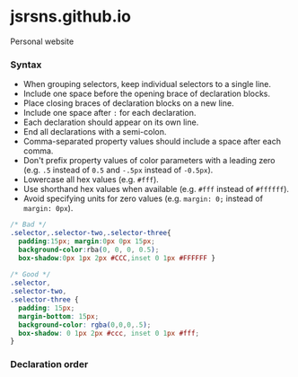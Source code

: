 # jsrsns.github.io
Personal website

### Syntax
* When grouping selectors, keep individual selectors to a single line.
* Include one space before the opening brace of declaration blocks.
* Place closing braces of declaration blocks on a new line.
* Include one space after `:` for each declaration.
* Each declaration should appear on its own line.
* End all declarations with a semi-colon.
* Comma-separated property values should include a space after each comma.
* Don't prefix property values of color parameters with a leading zero (e.g. `.5` instead of `0.5` and `-.5px` instead of `-0.5px`).
* Lowercase all hex values (e.g. `#fff`).
* Use shorthand hex values when available (e.g. `#fff` instead of `#ffffff`).
* Avoid specifying units for zero values (e.g. `margin: 0;` instead of `margin: 0px`).

```css
/* Bad */
.selector,.selector-two,.selector-three{
  padding:15px; margin:0px 0px 15px;
  background-color:rba(0, 0, 0, 0.5);
  box-shadow:0px 1px 2px #CCC,inset 0 1px #FFFFFF }
  
/* Good */
.selector,
.selector-two,
.selector-three {
  padding: 15px;
  margin-bottom: 15px;
  background-color: rgba(0,0,0,.5);
  box-shadow: 0 1px 2px #ccc, inset 0 1px #fff;
}
```
### Declaration order
